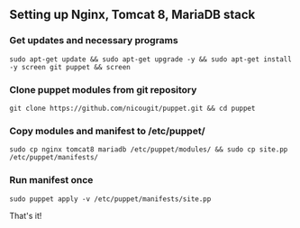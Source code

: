## Setting up Nginx, Tomcat 8, MariaDB stack

### Get updates and necessary programs
`sudo apt-get update && sudo apt-get upgrade -y && sudo apt-get install -y screen git puppet && screen`

### Clone puppet modules from git repository
`git clone https://github.com/nicougit/puppet.git && cd puppet`

### Copy modules and manifest to /etc/puppet/
`sudo cp nginx tomcat8 mariadb /etc/puppet/modules/ && sudo cp site.pp /etc/puppet/manifests/`

### Run manifest once
`sudo puppet apply -v /etc/puppet/manifests/site.pp`

That's it!
